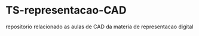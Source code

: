 # TS-representacao-CAD
repositorio relacionado as aulas de CAD da materia de representacao digital 
